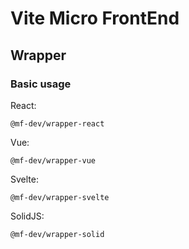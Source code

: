 # Vite Micro FrontEnd

## Wrapper
### Basic usage

React:
```
@mf-dev/wrapper-react
```

Vue:
```
@mf-dev/wrapper-vue
```

Svelte:
```
@mf-dev/wrapper-svelte
```

SolidJS:
```
@mf-dev/wrapper-solid
```


